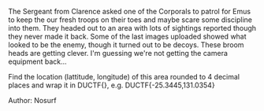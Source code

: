 The Sergeant from Clarence asked one of the Corporals to patrol for Emus to keep the our fresh troops on their toes and maybe scare some discipline into them. They headed out to an area with lots of sightings reported though they never made it back. Some of the last images uploaded showed what looked to be the enemy, though it turned out to be decoys. These broom heads are getting clever. I'm guessing we're not getting the camera equipment back...

Find the location (lattitude, longitude) of this area rounded to 4 decimal places and wrap it in DUCTF{}, e.g. DUCTF{-25.3445,131.0354}

Author: Nosurf
